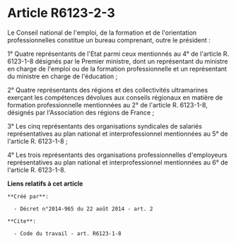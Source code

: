 # Article R6123-2-3

Le Conseil national de l'emploi, de la formation et de l'orientation professionnelles constitue un bureau comprenant, outre
le président : 

1° Quatre représentants de l'Etat parmi ceux mentionnés au 4° de l'article R. 6123-1-8 désignés par le Premier ministre, dont
un représentant du ministre en charge de l'emploi ou de la formation professionnelle et un représentant du ministre en charge
de l'éducation ; 

2° Quatre représentants des régions et des collectivités ultramarines exerçant les compétences dévolues aux conseils
régionaux en matière de formation professionnelle mentionnées au 2° de l'article R. 6123-1-8, désignés par l'Association des
régions de France ; 

3° Les cinq représentants des organisations syndicales de salariés représentatives au plan national et interprofessionnel
mentionnées au 5° de l'article R. 6123-1-8 ; 

4° Les trois représentants des organisations professionnelles d'employeurs représentatives au plan national et
interprofessionnel mentionnées au 6° de l'article R. 6123-1-8.

**Liens relatifs à cet article**

	**Créé par**:

	  - Décret n°2014-965 du 22 août 2014 - art. 2

	**Cite**:

	  - Code du travail - art. R6123-1-8
